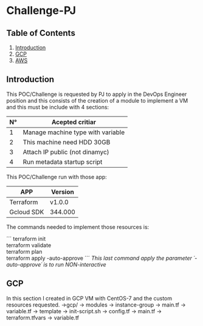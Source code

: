 # Challenge-PJ

## Table of Contents
01. [Introduction](#Introduction)
02. [GCP](#GCP)
03. [AWS](#AWS)

## Introduction

This POC/Challenge is requested by PJ to apply in the DevOps Engineer position and this consists of the creation of a module to implement a VM and this must be include with 4 sections:

|N°| Acepted critiar                   |
|--| ----------------------------------|
|1 | Manage machine type with variable |
|2 | This machine need HDD 30GB        |
|3 | Attach IP public (not dinamyc)    |
|4 | Run metadata startup script       |

This POC/Challenge run with those app:

|APP       | Version |
|----------|---------|
|Terraform | v1.0.0  |
|Gcloud SDK| 344.000 |

The commands needed to implement those resources is:

´´´
terraform init \
terraform validate \
terraform plan \
terraform apply -auto-approve
´´´
*This last command apply the parameter ´-auto-approve´ is to run NON-interactive*

## GCP
In this section I created in GCP VM with CentOS-7 and the custom resources requested. 
->gcp/
  -> modules
     -> instance-group
        -> main.tf
        -> variable.tf
     -> template
        -> init-script.sh
  -> config.tf
  -> main.tf
  -> terraform.tfvars
  -> variable.tf

